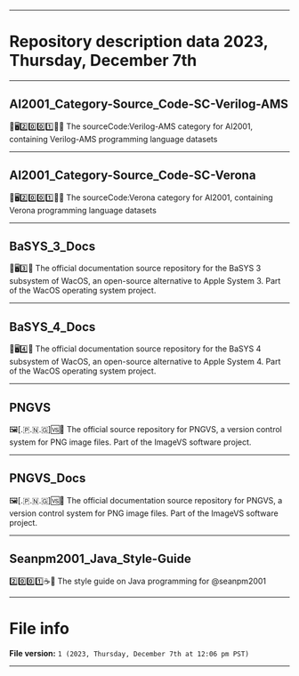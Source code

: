 
***

# Repository description data 2023, Thursday, December 7th

---

## AI2001_Category-Source_Code-SC-Verilog-AMS

🧠️🖥️2️⃣️0️⃣️0️⃣️1️⃣️💾️📜️ The sourceCode:Verilog-AMS category for AI2001, containing Verilog-AMS programming language datasets

---

## AI2001_Category-Source_Code-SC-Verona

🧠️🖥️2️⃣️0️⃣️0️⃣️1️⃣️💾️📜️ The sourceCode:Verona category for AI2001, containing Verona programming language datasets

---

## BaSYS_3_Docs

🍏️🖥️3️⃣️📖️ The official documentation source repository for the BaSYS 3 subsystem of WacOS, an open-source alternative to Apple System 3. Part of the WacOS operating system project.

---

## BaSYS_4_Docs

🍏️🖥️4️⃣️📖️ The official documentation source repository for the BaSYS 4 subsystem of WacOS, an open-source alternative to Apple System 4. Part of the WacOS operating system project.

---

## PNGVS

🖼️[.🇵.🇳.🇬]🆚️💾️ The official source repository for PNGVS, a version control system for PNG image files. Part of the ImageVS software project.

---

## PNGVS_Docs

🖼️[.🇵.🇳.🇬]🆚️📖️ The official documentation source repository for PNGVS, a version control system for PNG image files. Part of the ImageVS software project.

---

## Seanpm2001_Java_Style-Guide

2️⃣️0️⃣️0️⃣️1️⃣️☕️📔️ The style guide on Java programming for @seanpm2001

***

# File info

**File version:** `1 (2023, Thursday, December 7th at 12:06 pm PST)`

***

